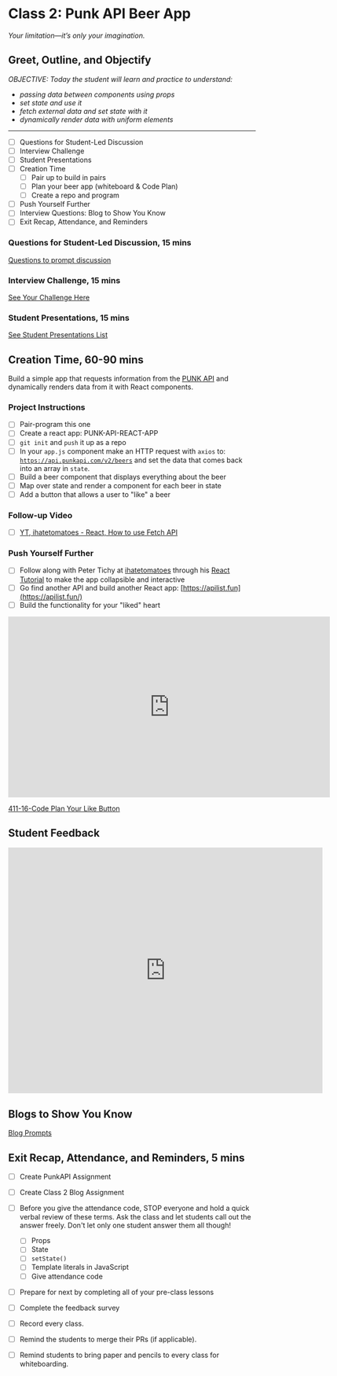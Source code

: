 # Class 2: Punk API Beer App

<!-- ! HIDE FROM STUDENT; INSTRUCTOR ONLY CONTENT -->
<!-- ## Instructor Only Content - HIDE FROM STUDENTS -->
<!-- cp workspace/resources/classOutlineTemplate.md docs/module- -->
<!-- ! END INSTRUCTOR ONLY CONTENT -->

*Your limitation—it’s only your imagination.*

## Greet, Outline, and Objectify

<!-- SMART: Specific, Measurable, Attainable, Relevant, and Timely. -->
<!-- https://examples.yourdictionary.com/well-written-examples-of-learning-objectives.html -->
  
*OBJECTIVE: Today the student will learn and practice to understand:*

* *passing data between components using props*
* *set state and use it*
* *fetch external data and set state with it*
* *dynamically render data with uniform elements*

*****

- [ ] Questions for Student-Led Discussion
- [ ] Interview Challenge
- [ ] Student Presentations
- [ ] Creation Time
    * [ ] Pair up to build in pairs
    * [ ] Plan your beer app (whiteboard & Code Plan)
    * [ ] Create a repo and program
- [ ] Push Yourself Further
- [ ] Interview Questions: Blog to Show You Know
- [ ] Exit Recap, Attendance, and Reminders

### Questions for Student-Led Discussion, 15 mins
<!-- This section should be structured with the 5E model: https://lesley.edu/article/empowering-students-the-5e-model-explained -->

[Questions to prompt discussion](./../additionalResources/questionsForDiscussion/qfd-class-2.md)

### Interview Challenge, 15 mins
<!-- The last two E happen here: elaborate and evaluate  -->
<!-- this sections should have a challenge that can be solved with the skills they've learned since their last class. -->
<!-- ! HIDDEN CONTENT: INSTRUCTOR ONLY -->
[See Your Challenge Here](./../additionalResources/interviewChallenges.md)
<!-- ! END HIDDEN CONTENT: INSTRUCTOR ONLY -->

### Student Presentations, 15 mins

[See Student Presentations List](./../additionalResources/studentPresentations.md)

## Creation Time, 60-90 mins

Build a simple app that requests information from the [PUNK API](https://punkapi.com/documentation/v2) and dynamically renders data from it with React components.

### Project Instructions

- [ ] Pair-program this one
- [ ] Create a react app: PUNK-API-REACT-APP
- [ ] `git init` and `push` it up as a repo
- [ ] In your `app.js` component make an HTTP request with `axios` to: [`https://api.punkapi.com/v2/beers`](https://api.punkapi.com/v2/beers) and set the data that comes back into an array in `state`.
- [ ] Build a beer component that displays everything about the beer
- [ ] Map over state and render a component for each beer in state
- [ ] Add a button that allows a user to "like" a beer

### Follow-up Video

- [ ] [YT, ihatetomatoes - React, How to use Fetch API](https://youtu.be/aNMY0lrWZXU)

### Push Yourself Further

- [ ] Follow along with Peter Tichy at [ihatetomatoes](https://www.youtube.com/channel/UC7O6CntQoAI-wYyJxYiqNUg) through his [React Tutorial](https://www.youtube.com/playlist?list=PLkEZWD8wbltnXlfyhS5qSMTNb26utkOkI) to make the app collapsible and interactive
- [ ] Go find another API and build another React app: [https://apilist.fun](https://apilist.fun/)
- [ ] Build the functionality for your "liked" heart

<iframe src="https://player.vimeo.com/video/492109869" width="655" height="368" frameborder="0" allow="autoplay; fullscreen" allowfullscreen></iframe>
<a href="https://player.vimeo.com/video/492109869"><p>411-16-Code Plan Your Like Button</p></a>

## Student Feedback

<iframe src="https://docs.google.com/forms/d/e/1FAIpQLScjuL10i2xFGMWRwkjtgAL8F1Y5ipMPPjtTCDzkO1ZBcxUYZA/viewform?embedded=true" width="640" height="500" frameborder="0" marginheight="0" marginwidth="0">Loading…</iframe>

## Blogs to Show You Know

[Blog Prompts](./../additionalResources/blogPrompts.md)

## Exit Recap, Attendance, and Reminders, 5 mins

- [ ] Create PunkAPI Assignment
- [ ] Create Class 2 Blog Assignment
- [ ] Before you give the attendance code, STOP everyone and hold a quick verbal review of these terms. Ask the class and let students call out the answer freely. Don't let only one student answer them all though!

    * [ ] Props
    * [ ] State
    * [ ] `setState()`
    * [ ] Template literals in JavaScript
    * [ ] Give attendance code

- [ ] Prepare for next by completing all of your pre-class lessons
- [ ] Complete the feedback survey
- [ ] Record every class.
- [ ] Remind the students to merge their PRs (if applicable).
- [ ] Remind students to bring paper and pencils to every class for whiteboarding.

<!-- <iframe id="openedx-zollege" src="https://openedx.zollege.com/feedback" style="width: 100%; height: 500px; border: 0">Browser not compatible.</iframe>
<script src="https://openedx.zollege.com/assets/index.js" type="application/javascript"></script> -->


<!-- TODO Create 3 question exit questions -->

<!-- TODO INSERT Student Feedback From -->

<!-- TODO INSERT *HIDDEN* Instructor Feedback Form -->

<!-- 
height/width = 1.777 ---- width="655" height="368"
cp workspace/resources/classOutlineTemplate.md docs/module-
 -->